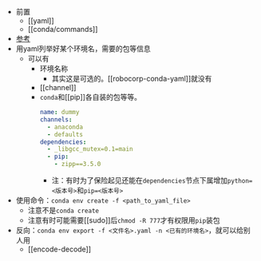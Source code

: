 - 前置
  - [[yaml]]
  - [[conda/commands]]
- [参考](https://zhuanlan.zhihu.com/p/586560032)
- 用yaml列举好某个环境名，需要的包等信息
  - 可以有
    - 环境名称
      - 其实这是可选的。[[robocorp-conda-yaml]]就没有
    - [[channel]]
    - `conda`和[[pip]]各自装的包等等。
      ```yaml
      name: dummy
      channels:
        - anaconda
        - defaults
      dependencies:
        - _libgcc_mutex=0.1=main
        - pip:
          - zipp==3.5.0
      ```
      - 注：有时为了保险起见还能在`dependencies`节点下属增加`python=<版本号>`和`pip=<版本号>`
- 使用命令：`conda env create -f <path_to_yaml_file>`
  - 注意不是`conda create`
  - 注意有时可能需要[[sudo]]后`chmod -R 777`才有权限用`pip`装包
- 反向：`conda env export -f <文件名>.yaml -n <已有的环境名>`，就可以给别人用
  - [[encode-decode]]